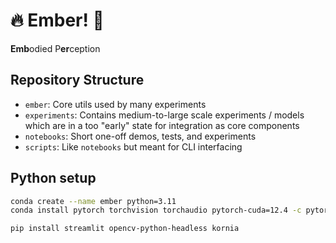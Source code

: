 # 🔥 Ember! 🐲
**Emb**odied P**er**ception

## Repository Structure
- `ember`: Core utils used by many experiments
- `experiments`: Contains medium-to-large scale experiments / models which are in a too "early" state for integration as core components
- `notebooks`: Short one-off demos, tests, and experiments
- `scripts`: Like `notebooks` but meant for CLI interfacing


## Python setup
```bash
conda create --name ember python=3.11
conda install pytorch torchvision torchaudio pytorch-cuda=12.4 -c pytorch -c nvidia

pip install streamlit opencv-python-headless kornia
```
